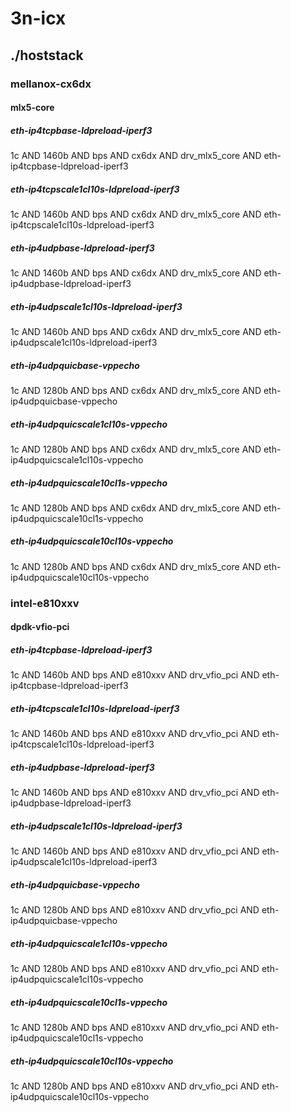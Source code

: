# 3n-icx
## ./hoststack
### mellanox-cx6dx
#### mlx5-core
##### eth-ip4tcpbase-ldpreload-iperf3
1c AND 1460b AND bps AND cx6dx AND drv_mlx5_core AND eth-ip4tcpbase-ldpreload-iperf3
##### eth-ip4tcpscale1cl10s-ldpreload-iperf3
1c AND 1460b AND bps AND cx6dx AND drv_mlx5_core AND eth-ip4tcpscale1cl10s-ldpreload-iperf3
##### eth-ip4udpbase-ldpreload-iperf3
1c AND 1460b AND bps AND cx6dx AND drv_mlx5_core AND eth-ip4udpbase-ldpreload-iperf3
##### eth-ip4udpscale1cl10s-ldpreload-iperf3
1c AND 1460b AND bps AND cx6dx AND drv_mlx5_core AND eth-ip4udpscale1cl10s-ldpreload-iperf3
##### eth-ip4udpquicbase-vppecho
1c AND 1280b AND bps AND cx6dx AND drv_mlx5_core AND eth-ip4udpquicbase-vppecho
##### eth-ip4udpquicscale1cl10s-vppecho
1c AND 1280b AND bps AND cx6dx AND drv_mlx5_core AND eth-ip4udpquicscale1cl10s-vppecho
##### eth-ip4udpquicscale10cl1s-vppecho
1c AND 1280b AND bps AND cx6dx AND drv_mlx5_core AND eth-ip4udpquicscale10cl1s-vppecho
##### eth-ip4udpquicscale10cl10s-vppecho
1c AND 1280b AND bps AND cx6dx AND drv_mlx5_core AND eth-ip4udpquicscale10cl10s-vppecho
### intel-e810xxv
#### dpdk-vfio-pci
##### eth-ip4tcpbase-ldpreload-iperf3
1c AND 1460b AND bps AND e810xxv AND drv_vfio_pci AND eth-ip4tcpbase-ldpreload-iperf3
##### eth-ip4tcpscale1cl10s-ldpreload-iperf3
1c AND 1460b AND bps AND e810xxv AND drv_vfio_pci AND eth-ip4tcpscale1cl10s-ldpreload-iperf3
##### eth-ip4udpbase-ldpreload-iperf3
1c AND 1460b AND bps AND e810xxv AND drv_vfio_pci AND eth-ip4udpbase-ldpreload-iperf3
##### eth-ip4udpscale1cl10s-ldpreload-iperf3
1c AND 1460b AND bps AND e810xxv AND drv_vfio_pci AND eth-ip4udpscale1cl10s-ldpreload-iperf3
##### eth-ip4udpquicbase-vppecho
1c AND 1280b AND bps AND e810xxv AND drv_vfio_pci AND eth-ip4udpquicbase-vppecho
##### eth-ip4udpquicscale1cl10s-vppecho
1c AND 1280b AND bps AND e810xxv AND drv_vfio_pci AND eth-ip4udpquicscale1cl10s-vppecho
##### eth-ip4udpquicscale10cl1s-vppecho
1c AND 1280b AND bps AND e810xxv AND drv_vfio_pci AND eth-ip4udpquicscale10cl1s-vppecho
##### eth-ip4udpquicscale10cl10s-vppecho
1c AND 1280b AND bps AND e810xxv AND drv_vfio_pci AND eth-ip4udpquicscale10cl10s-vppecho